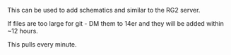 This can be used to add schematics and similar to the RG2 server.

If files are too large for git - DM them to 14er and they will be added within ~12 hours.

This pulls every minute.
